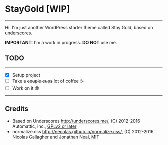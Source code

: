 # StayGold [**WIP**]
---

Hi. I'm just another WordPress starter theme called Stay Gold, based on [underscores](http://underscores.me/).

**IMPORTANT:** I'm a work in progress. **DO NOT** use me.

## TODO
---

- [x] Setup project
- [ ] Take a ~~couple cups~~ lot of coffee :coffee:
- [ ] Work on it 😫

---

## Credits

* Based on Underscores http://underscores.me/, (C) 2012-2016 Automattic, Inc., [GPLv2 or later](https://www.gnu.org/licenses/gpl-2.0.html)
* normalize.css http://necolas.github.io/normalize.css/, (C) 2012-2016 Nicolas Gallagher and Jonathan Neal, [MIT](http://opensource.org/licenses/MIT)
